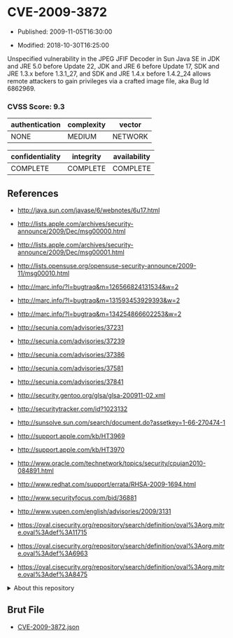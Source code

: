 # CVE-2009-3872

- Published: 2009-11-05T16:30:00

- Modified: 2018-10-30T16:25:00

Unspecified vulnerability in the JPEG JFIF Decoder in Sun Java SE in JDK and JRE 5.0 before Update 22, JDK and JRE 6 before Update 17, SDK and JRE 1.3.x before 1.3.1_27, and SDK and JRE 1.4.x before 1.4.2_24 allows remote attackers to gain privileges via a crafted image file, aka Bug Id 6862969.

### CVSS Score: **9.3**

| authentication | complexity | vector |
| --- | --- | --- |
| NONE | MEDIUM | NETWORK |

| confidentiality | integrity | availability |
| --- | --- | --- |
| COMPLETE | COMPLETE | COMPLETE |

## References

* http://java.sun.com/javase/6/webnotes/6u17.html

* http://lists.apple.com/archives/security-announce/2009/Dec/msg00000.html

* http://lists.apple.com/archives/security-announce/2009/Dec/msg00001.html

* http://lists.opensuse.org/opensuse-security-announce/2009-11/msg00010.html

* http://marc.info/?l=bugtraq&m=126566824131534&w=2

* http://marc.info/?l=bugtraq&m=131593453929393&w=2

* http://marc.info/?l=bugtraq&m=134254866602253&w=2

* http://secunia.com/advisories/37231

* http://secunia.com/advisories/37239

* http://secunia.com/advisories/37386

* http://secunia.com/advisories/37581

* http://secunia.com/advisories/37841

* http://security.gentoo.org/glsa/glsa-200911-02.xml

* http://securitytracker.com/id?1023132

* http://sunsolve.sun.com/search/document.do?assetkey=1-66-270474-1

* http://support.apple.com/kb/HT3969

* http://support.apple.com/kb/HT3970

* http://www.oracle.com/technetwork/topics/security/cpujan2010-084891.html

* http://www.redhat.com/support/errata/RHSA-2009-1694.html

* http://www.securityfocus.com/bid/36881

* http://www.vupen.com/english/advisories/2009/3131

* https://oval.cisecurity.org/repository/search/definition/oval%3Aorg.mitre.oval%3Adef%3A11715

* https://oval.cisecurity.org/repository/search/definition/oval%3Aorg.mitre.oval%3Adef%3A6963

* https://oval.cisecurity.org/repository/search/definition/oval%3Aorg.mitre.oval%3Adef%3A8475

<details>
<summary>About this repository</summary> 

  This repository is part of the project [Live Hack CVE](https://github.com/Live-Hack-CVE). Main website can be found [www.live-hack.org](https://www.live-hack.org) 
  
  Made by [Sn0wAlice](https://github.com/Sn0wAlice) for the people that care about security and need to have a feed of the latest CVEs. Hope you enjoy it, don't forget to star the repo and follow me on [Twitter](https://twitter.com/Sn0wAlice) and [Github](https://github.com/Sn0wAlice). And that is my [personnal website](https://www.alice-snow.me/)

  - [Home Page](https://github.com/Live-Hack-CVE)
  - [Framework](https://github.com/Live-Hack-CVE/cve-framework)
  - [CVE database](https://github.com/Live-Hack-CVE/full_database)
  - [Changelog](https://github.com/Live-Hack-CVE/Changelog)
</details>

## Brut File

* [CVE-2009-3872.json](https://raw.githubusercontent.com/Live-Hack-CVE/full_database/main/cves/2009/CVE-2009-3872.json)

